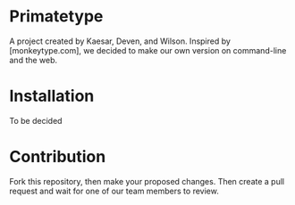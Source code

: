 # Primatetype
A project created by Kaesar, Deven, and Wilson. Inspired by [monkeytype.com], we decided to make our own version on command-line and the web.
# Installation
To be decided
# Contribution
Fork this repository, then make your proposed changes. Then create a pull request and wait for one of our team members to review.
